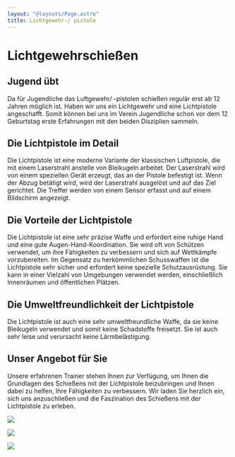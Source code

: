 ```yaml
---
layout: "@layouts/Page.astro"
title: Lichtgewehr-/ pistole
---
```


# Lichtgewehr&shy;schießen

## Jugend übt

Da für Jugendliche das Luftgewehr/ -pistolen schießen regulär erst ab 12 Jahren möglich ist. Haben wir uns ein Lichtgewehr und eine Lichtpistole angeschafft. Somit können bei uns im Verein Jugendliche schon vor dem 12 Geburtstag erste Erfahrungen mit den beiden Disziplien sammeln.

## Die Lichtpistole im Detail

Die Lichtpistole ist eine moderne Variante der klassischen Luftpistole, die mit einem Laserstrahl anstelle von Bleikugeln arbeitet. Der Laserstrahl wird von einem speziellen Gerät erzeugt, das an der Pistole befestigt ist. Wenn der Abzug betätigt wird, wird der Laserstrahl ausgelöst und auf das Ziel gerichtet. Die Treffer werden von einem Sensor erfasst und auf einem Bildschirm angezeigt.

## Die Vorteile der Lichtpistole

Die Lichtpistole ist eine sehr präzise Waffe und erfordert eine ruhige Hand und eine gute Augen-Hand-Koordination. Sie wird oft von Schützen verwendet, um ihre Fähigkeiten zu verbessern und sich auf Wettkämpfe vorzubereiten. Im Gegensatz zu herkömmlichen Schusswaffen ist die Lichtpistole sehr sicher und erfordert keine spezielle Schutzausrüstung. Sie kann in einer Vielzahl von Umgebungen verwendet werden, einschließlich Innenräumen und öffentlichen Plätzen.

## Die Umweltfreundlichkeit der Lichtpistole

Die Lichtpistole ist auch eine sehr umweltfreundliche Waffe, da sie keine Bleikugeln verwendet und somit keine Schadstoffe freisetzt. Sie ist auch sehr leise und verursacht keine Lärmbelästigung.

## Unser Angebot für Sie

Unsere erfahrenen Trainer stehen Ihnen zur Verfügung, um Ihnen die Grundlagen des Schießens mit der Lichtpistole beizubringen und Ihnen dabei zu helfen, Ihre Fähigkeiten zu verbessern. Wir laden Sie herzlich ein, sich uns anzuschließen und die Faszination des Schießens mit der Lichtpistole zu erleben.

![](/images/uploads/img_8376.jpg)

![](/images/uploads/img_8377.jpg)

![](/images/uploads/img_8378.jpg)
